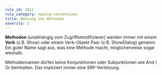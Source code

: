 ```yaml
---
rule_id: 1012
rule_category: naming-conventions
title: Bennung von Methoden
severity: 2
---
```

**Methoden** (unabhängig vom Zugriffsmodifizierer) werden immer mit einem **Verb** (z.B. Show) oder einem Verb-Objekt Paar (z.B. ShowDialog) genannt.
Ein guter Name sagt aus, was eine Methode macht, möglicherweise sogar weshalb.

Methodennamen dürfen keine Konjunktionen oder Subjunktionen wie And / Or beinhalten. Das impliziert immer eine SRP-Verletzung.